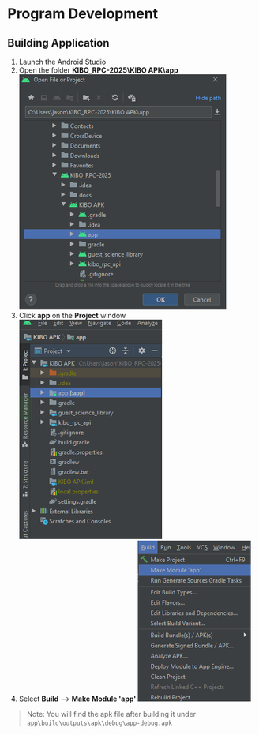 # Program Development

## Building Application

1. Launch the Android Studio
2. Open the folder **KIBO_RPC-2025\KIBO APK\app**
![](../README_images/image-3.png)
3. Click **app** on the **Project** window
![](../README_Images/image-4.png)
4. Select **Build** --> **Make Module 'app'**
![](../README_Images/image-5.png)

> Note:
You will find the apk file after building it under ```app\build\outputs\apk\debug\app-debug.apk```


